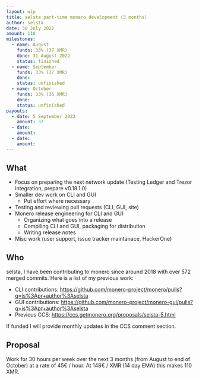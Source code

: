 ```yaml
---
layout: wip
title: selsta part-time monero development (3 months)
author: selsta
date: 30 July 2022
amount: 110
milestones:
  - name: August
    funds: 33% (37 XMR)
    done: 31 August 2022
    status: finished
  - name: September
    funds: 33% (37 XMR)
    done:
    status: unfinished
  - name: October
    funds: 33% (36 XMR)
    done:
    status: unfinished
payouts:
  - date: 5 September 2022
    amount: 37
  - date:
    amount:
  - date:
    amount:
---
```


## What

- Focus on preparing the next network update (Testing Ledger and Trezor integration, prepare v0.18.1.0)
- Smaller dev work on CLI and GUI
  - Put effort where necessary
- Testing and reviewing pull requests (CLI, GUI, site)
- Monero release engineering for CLI and GUI
  - Organizing what goes into a release
  - Compiling CLI and GUI, packaging for distribution
  - Writing release notes
- Misc work (user support, issue tracker maintanace, HackerOne)

## Who

selsta, I have been contributing to monero since around 2018 with over 572 merged commits. Here is a list of my previous work:

- CLI contributions: https://github.com/monero-project/monero/pulls?q=is%3Apr+author%3Aselsta
- GUI contributions: https://github.com/monero-project/monero-gui/pulls?q=is%3Apr+author%3Aselsta
- Previous CCS: https://ccs.getmonero.org/proposals/selsta-5.html

If funded I will provide monthly updates in the CCS comment section.

## Proposal

Work for 30 hours per week over the next 3 months (from August to end of October) at a rate of 45€ / hour. At 148€ / XMR (14 day EMA) this makes 110 XMR.
